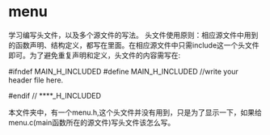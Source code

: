 # menu
学习编写头文件，以及多个源文件的写法。
头文件使用原则：相应源文件中用到的函数声明、结构定义，都写在里面。在相应源文件中只需include这一个头文件即可。为了避免重复声明和定义，头文件的内容需写在:

\#ifndef MAIN_H_INCLUDED
\#define MAIN_H_INCLUDED
//write your header file here.

\#endif // ****_H_INCLUDED

本文件夹中，有一个menu.h,这个头文件并没有用到，只是为了显示一下，如果给menu.c(main函数所在的源文件)写头文件该怎么写。
